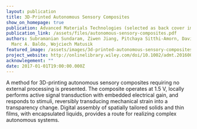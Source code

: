 ```yaml
---
layout: publication
title: 3D-Printed Autonomous Sensory Composites
show_on_homepage: true
publication: Advanced Materials Technologies (selected as back cover image)
publication_link: /assets/files/autonomous-sensory-composites.pdf
authors: Subramanian Sundaram, Ziwen Jiang, Pitchaya Sitthi-Amorn, David S. Kim,
  Marc A. Baldo, Wojciech Matusik
featured_image: /assets/images/3d-printed-autonomous-sensory-composites_itok=OXI7ba4j.jpg
project_website: http://onlinelibrary.wiley.com/doi/10.1002/admt.201600257/abstract
acknowlegement: ""
date: 2017-01-01T19:00:00.000Z
---
```


A method for 3D-printing autonomous sensory composites requiring no external processing is presented. The composite operates at 1.5 V, locally performs active signal transduction with embedded electrical gain, and responds to stimuli, reversibly transducing mechanical strain into a transparency change. Digital assembly of spatially tailored solids and thin films, with encapsulated liquids, provides a route for realizing complex autonomous systems.